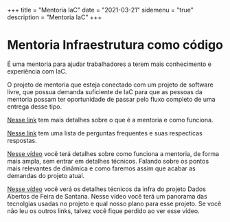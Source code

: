 +++
title = "Mentoria IaC"
date = "2021-03-21"
sidemenu = "true"
description = "Mentoria IaC"
+++

# Mentoria Infraestrutura como código

É uma mentoria para ajudar trabalhadores a terem mais conhecimento e experiência com IaC. 

O projeto de mentoria que esteja conectado com um projeto de software livre, que possua demanda suficiente de IaC para que as pessoas da mentoria possam ter oportunidade de passar pelo fluxo completo de uma entrega desse tipo.

[Nesse link](https://gomex.me/2021/02/08/como-funciona-a-mentoria-de-iac-em-projetos-de-software-livre/) tem mais detalhes sobre o que é a mentoria e como funciona.

[Nesse link](https://gomex.me/2021/02/08/perguntas-frequentes-sobre-a-mentoria-de-infraestrutura-como-c%C3%B3digo/) tem uma lista de perguntas frequentes e suas respecticas respostas.

[Nesse vídeo](https://www.youtube.com/watch?v=wRkrTDMmRtA&ab_channel=RafaelGomex) você terá detalhes sobre como funciona a mentoria, de forma mais ampla, sem entrar em detalhes técnicos. Falando sobre os pontos mais relevantes de dinâmica e como faremos assim que acabar as demandas do projeto atual.

[Nesse vídeo](https://www.youtube.com/watch?v=sz-o5JxoIyM&ab_channel=RafaelGomex) você verá os detalhes técnicos da infra do projeto Dados Abertos de Feira de Santana. Nesse vídeo você terá um panorama das tecnolgias usadas no projeto e qual nosso plano para esse projeto. Se você não leu os outros links, talvez você fique perdido ao ver esse vídeo.

